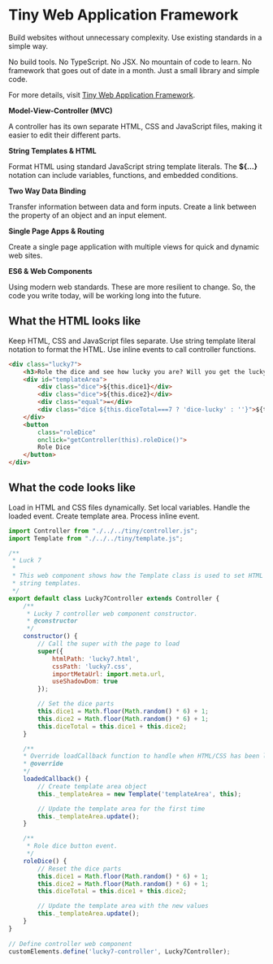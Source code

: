 # Tiny Web Application Framework

Build websites without unnecessary complexity. Use existing standards in a simple way.

No build tools. No TypeScript. No JSX. No mountain of code to learn. No framework that goes out of date in a month. Just a small library and simple code.

For more details, visit [Tiny Web Application Framework](http://tinywebapplicationframework.com).

**Model-View-Controller (MVC)**

A controller has its own separate HTML, CSS and JavaScript files, making it easier to edit their different parts.

**String Templates & HTML**

Format HTML using standard JavaScript string template literals. The **${...}** notation can include variables, functions, and embedded conditions.

**Two Way Data Binding**

Transfer information between data and form inputs. Create a link between the property of an object and an input element.

**Single Page Apps & Routing**

Create a single page application with multiple views for quick and dynamic web sites.

**ES6 & Web Components**

Using modern web standards. These are more resilient to change. So, the code you write today, will be working long into the future.

## What the HTML looks like

Keep HTML, CSS and JavaScript files separate. Use string template literal notation to format the HTML. Use inline events to call controller functions.

```html
<div class="lucky7">
	<h3>Role the dice and see how lucky you are? Will you get the lucky 7?</h3>
	<div id="templateArea">
		<div class="dice">${this.dice1}</div>
		<div class="dice">${this.dice2}</div>
		<div class="equal">=</div>
		<div class="dice ${this.diceTotal===7 ? 'dice-lucky' : ''}">${this.diceTotal}</div>
	</div>
	<button
		class="roleDice"
		onclick="getController(this).roleDice()">
		Role Dice
	</button>
</div>
```

## What the code looks like

Load in HTML and CSS files dynamically. Set local variables. Handle the loaded event. Create template area. Process inline event.

```javascript
import Controller from "./../../tiny/controller.js";
import Template from "./../../tiny/template.js";

/**
 * Luck 7
 * 
 * This web component shows how the Template class is used to set HTML text areas using
 * string templates.
 */
export default class Lucky7Controller extends Controller {
    /**
     * Lucky 7 controller web component constructor.
     * @constructor
     */
    constructor() {
        // Call the super with the page to load
        super({
            htmlPath: 'lucky7.html',
            cssPath: 'lucky7.css',
            importMetaUrl: import.meta.url,
            useShadowDom: true
        });

        // Set the dice parts
        this.dice1 = Math.floor(Math.random() * 6) + 1;
        this.dice2 = Math.floor(Math.random() * 6) + 1;
        this.diceTotal = this.dice1 + this.dice2;
    }

    /**
    * Override loadCallback function to handle when HTML/CSS has been loaded.
    * @override
    */
    loadedCallback() {
        // Create template area object
        this._templateArea = new Template('templateArea', this);

        // Update the template area for the first time
        this._templateArea.update();
    }

    /**
     * Role dice button event.
     */
    roleDice() {
        // Reset the dice parts
        this.dice1 = Math.floor(Math.random() * 6) + 1;
        this.dice2 = Math.floor(Math.random() * 6) + 1;
        this.diceTotal = this.dice1 + this.dice2;

        // Update the template area with the new values
        this._templateArea.update();
    }
}
 
// Define controller web component
customElements.define('lucky7-controller', Lucky7Controller);
```